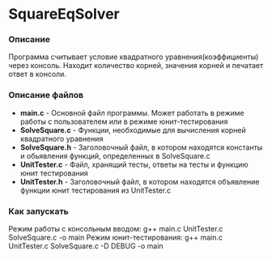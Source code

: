 # SquareEqSolver

### Описание
Программа считывает условие квадратного уравнения(коэффициенты) через консоль. Находит количество корней, значения корней и печатает ответ в консоли.

### Описание файлов
* **main.c** - 	Основной файл программы. Может работать в режиме работы с пользователем или в режиме юнит-тестирования
* **SolveSquare.c** -	Функции, необходимые для вычисления корней квадратного уравнения
* **SolveSquare.h** -	Заголовочный файл, в котором находятся константы и обьявления функций, определенных в SolveSquare.c
* **UnitTester.c** -	Файл, хранящий тесты, ответы на тесты и функцию юнит тестирования
* **UnitTester.h** -	Заголовочный файл, в котором находятся объявлениe функции юнит тестирования из UnitTester.c

### Как запускать
Режим работы с консольным вводом: g++ main.c UnitTester.c SolveSquare.c -o main
Режим юнит-тестирования: g++ main.c UnitTester.c SolveSquare.c -D DEBUG -o main
